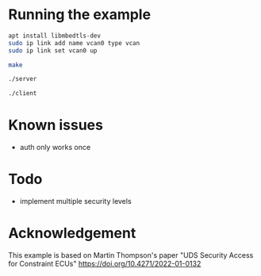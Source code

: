 # Running the example

```sh
apt install libmbedtls-dev
sudo ip link add name vcan0 type vcan
sudo ip link set vcan0 up

make

./server

./client
```

# Known issues

- auth only works once

# Todo

- implement multiple security levels

# Acknowledgement

This example is based on Martin Thompson's paper "UDS Security Access for Constraint ECUs" https://doi.org/10.4271/2022-01-0132